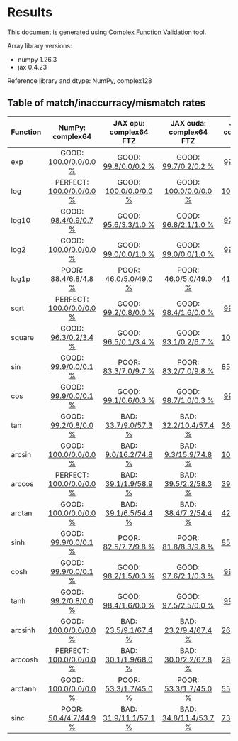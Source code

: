 
# Results

This document is generated using [Complex Function Validation](https://github.com/pearu/complex_function_validation) tool.

Array library versions:
- numpy 1.26.3
- jax 0.4.23

Reference library and dtype: NumPy, complex128

## Table of match/inaccurracy/mismatch rates

 | Function | NumPy: complex64 | JAX cpu: complex64 FTZ | JAX cuda: complex64 FTZ | JAX cpu: complex128 FTZ | JAX cuda: complex128 FTZ | 
 | :---- | :----: | :----: | :----: | :----: | :----: | 
 | exp | GOOD: [100.0/0.0/0.0 %](data/exp_NumPy_complex128_cpu_versus_NumPy_complex64_cpu.txt) | GOOD: [99.8/0.0/0.2 %](data/exp_NumPy_complex128_cpu_versus_JAX_complex64_cpu.txt) | GOOD: [99.7/0.2/0.2 %](data/exp_NumPy_complex128_cpu_versus_JAX_complex64_cuda.txt) | GOOD: [99.9/0.0/0.1 %](data/exp_NumPy_complex128_cpu_versus_JAX_complex128_cpu.txt) | GOOD: [99.9/0.0/0.1 %](data/exp_NumPy_complex128_cpu_versus_JAX_complex128_cuda.txt) | 
 | log | PERFECT: [100.0/0.0/0.0 %](data/log_NumPy_complex128_cpu_versus_NumPy_complex64_cpu.txt) | GOOD: [100.0/0.0/0.0 %](data/log_NumPy_complex128_cpu_versus_JAX_complex64_cpu.txt) | GOOD: [100.0/0.0/0.0 %](data/log_NumPy_complex128_cpu_versus_JAX_complex64_cuda.txt) | GOOD: [100.0/0.0/0.0 %](data/log_NumPy_complex128_cpu_versus_JAX_complex128_cpu.txt) | GOOD: [99.0/0.0/1.0 %](data/log_NumPy_complex128_cpu_versus_JAX_complex128_cuda.txt) | 
 | log10 | GOOD: [98.4/0.9/0.7 %](data/log10_NumPy_complex128_cpu_versus_NumPy_complex64_cpu.txt) | GOOD: [95.6/3.3/1.0 %](data/log10_NumPy_complex128_cpu_versus_JAX_complex64_cpu.txt) | GOOD: [96.8/2.1/1.0 %](data/log10_NumPy_complex128_cpu_versus_JAX_complex64_cuda.txt) | GOOD: [97.1/1.9/1.0 %](data/log10_NumPy_complex128_cpu_versus_JAX_complex128_cpu.txt) | GOOD: [96.1/1.9/2.0 %](data/log10_NumPy_complex128_cpu_versus_JAX_complex128_cuda.txt) | 
 | log2 | GOOD: [100.0/0.0/0.0 %](data/log2_NumPy_complex128_cpu_versus_NumPy_complex64_cpu.txt) | GOOD: [99.0/0.0/1.0 %](data/log2_NumPy_complex128_cpu_versus_JAX_complex64_cpu.txt) | GOOD: [99.0/0.0/1.0 %](data/log2_NumPy_complex128_cpu_versus_JAX_complex64_cuda.txt) | GOOD: [99.0/0.0/1.0 %](data/log2_NumPy_complex128_cpu_versus_JAX_complex128_cpu.txt) | GOOD: [98.0/0.0/2.0 %](data/log2_NumPy_complex128_cpu_versus_JAX_complex128_cuda.txt) | 
 | log1p | POOR: [88.4/6.8/4.8 %](data/log1p_NumPy_complex128_cpu_versus_NumPy_complex64_cpu.txt) | POOR: [46.0/5.0/49.0 %](data/log1p_NumPy_complex128_cpu_versus_JAX_complex64_cpu.txt) | POOR: [46.0/5.0/49.0 %](data/log1p_NumPy_complex128_cpu_versus_JAX_complex64_cuda.txt) | BAD: [41.9/3.3/54.8 %](data/log1p_NumPy_complex128_cpu_versus_JAX_complex128_cpu.txt) | BAD: [41.9/3.3/54.8 %](data/log1p_NumPy_complex128_cpu_versus_JAX_complex128_cuda.txt) | 
 | sqrt | PERFECT: [100.0/0.0/0.0 %](data/sqrt_NumPy_complex128_cpu_versus_NumPy_complex64_cpu.txt) | GOOD: [99.2/0.8/0.0 %](data/sqrt_NumPy_complex128_cpu_versus_JAX_complex64_cpu.txt) | GOOD: [98.4/1.6/0.0 %](data/sqrt_NumPy_complex128_cpu_versus_JAX_complex64_cuda.txt) | GOOD: [99.7/0.3/0.0 %](data/sqrt_NumPy_complex128_cpu_versus_JAX_complex128_cpu.txt) | GOOD: [99.6/0.4/0.0 %](data/sqrt_NumPy_complex128_cpu_versus_JAX_complex128_cuda.txt) | 
 | square | GOOD: [96.3/0.2/3.4 %](data/square_NumPy_complex128_cpu_versus_NumPy_complex64_cpu.txt) | GOOD: [96.5/0.1/3.4 %](data/square_NumPy_complex128_cpu_versus_JAX_complex64_cpu.txt) | GOOD: [93.1/0.2/6.7 %](data/square_NumPy_complex128_cpu_versus_JAX_complex64_cuda.txt) | GOOD: [100.0/0.0/0.0 %](data/square_NumPy_complex128_cpu_versus_JAX_complex128_cpu.txt) | GOOD: [93.7/0.0/6.3 %](data/square_NumPy_complex128_cpu_versus_JAX_complex128_cuda.txt) | 
 | sin | GOOD: [99.9/0.0/0.1 %](data/sin_NumPy_complex128_cpu_versus_NumPy_complex64_cpu.txt) | POOR: [83.3/7.0/9.7 %](data/sin_NumPy_complex128_cpu_versus_JAX_complex64_cpu.txt) | POOR: [83.2/7.0/9.8 %](data/sin_NumPy_complex128_cpu_versus_JAX_complex64_cuda.txt) | POOR: [85.8/2.7/11.5 %](data/sin_NumPy_complex128_cpu_versus_JAX_complex128_cpu.txt) | POOR: [85.7/2.8/11.5 %](data/sin_NumPy_complex128_cpu_versus_JAX_complex128_cuda.txt) | 
 | cos | GOOD: [99.9/0.0/0.1 %](data/cos_NumPy_complex128_cpu_versus_NumPy_complex64_cpu.txt) | GOOD: [99.1/0.6/0.3 %](data/cos_NumPy_complex128_cpu_versus_JAX_complex64_cpu.txt) | GOOD: [98.7/1.0/0.3 %](data/cos_NumPy_complex128_cpu_versus_JAX_complex64_cuda.txt) | GOOD: [99.6/0.3/0.1 %](data/cos_NumPy_complex128_cpu_versus_JAX_complex128_cpu.txt) | GOOD: [99.6/0.3/0.1 %](data/cos_NumPy_complex128_cpu_versus_JAX_complex128_cuda.txt) | 
 | tan | GOOD: [99.2/0.8/0.0 %](data/tan_NumPy_complex128_cpu_versus_NumPy_complex64_cpu.txt) | BAD: [33.7/9.0/57.3 %](data/tan_NumPy_complex128_cpu_versus_JAX_complex64_cpu.txt) | BAD: [32.2/10.4/57.4 %](data/tan_NumPy_complex128_cpu_versus_JAX_complex64_cuda.txt) | BAD: [36.3/3.0/60.7 %](data/tan_NumPy_complex128_cpu_versus_JAX_complex128_cpu.txt) | BAD: [34.2/5.1/60.7 %](data/tan_NumPy_complex128_cpu_versus_JAX_complex128_cuda.txt) | 
 | arcsin | GOOD: [100.0/0.0/0.0 %](data/arcsin_NumPy_complex128_cpu_versus_NumPy_complex64_cpu.txt) | BAD: [9.0/16.2/74.8 %](data/arcsin_NumPy_complex128_cpu_versus_JAX_complex64_cpu.txt) | BAD: [9.3/15.9/74.8 %](data/arcsin_NumPy_complex128_cpu_versus_JAX_complex64_cuda.txt) | BAD: [10.8/5.6/83.6 %](data/arcsin_NumPy_complex128_cpu_versus_JAX_complex128_cpu.txt) | BAD: [11.1/5.3/83.6 %](data/arcsin_NumPy_complex128_cpu_versus_JAX_complex128_cuda.txt) | 
 | arccos | PERFECT: [100.0/0.0/0.0 %](data/arccos_NumPy_complex128_cpu_versus_NumPy_complex64_cpu.txt) | BAD: [39.1/1.9/58.9 %](data/arccos_NumPy_complex128_cpu_versus_JAX_complex64_cpu.txt) | BAD: [39.5/2.2/58.3 %](data/arccos_NumPy_complex128_cpu_versus_JAX_complex64_cuda.txt) | BAD: [39.5/0.5/59.9 %](data/arccos_NumPy_complex128_cpu_versus_JAX_complex128_cpu.txt) | BAD: [39.7/0.5/59.8 %](data/arccos_NumPy_complex128_cpu_versus_JAX_complex128_cuda.txt) | 
 | arctan | GOOD: [100.0/0.0/0.0 %](data/arctan_NumPy_complex128_cpu_versus_NumPy_complex64_cpu.txt) | BAD: [39.1/6.5/54.4 %](data/arctan_NumPy_complex128_cpu_versus_JAX_complex64_cpu.txt) | BAD: [38.4/7.2/54.4 %](data/arctan_NumPy_complex128_cpu_versus_JAX_complex64_cuda.txt) | BAD: [42.0/2.4/55.6 %](data/arctan_NumPy_complex128_cpu_versus_JAX_complex128_cpu.txt) | BAD: [41.9/2.5/55.6 %](data/arctan_NumPy_complex128_cpu_versus_JAX_complex128_cuda.txt) | 
 | sinh | GOOD: [99.9/0.0/0.1 %](data/sinh_NumPy_complex128_cpu_versus_NumPy_complex64_cpu.txt) | POOR: [82.5/7.7/9.8 %](data/sinh_NumPy_complex128_cpu_versus_JAX_complex64_cpu.txt) | POOR: [81.8/8.3/9.8 %](data/sinh_NumPy_complex128_cpu_versus_JAX_complex64_cuda.txt) | POOR: [85.3/3.2/11.5 %](data/sinh_NumPy_complex128_cpu_versus_JAX_complex128_cpu.txt) | POOR: [85.3/3.2/11.5 %](data/sinh_NumPy_complex128_cpu_versus_JAX_complex128_cuda.txt) | 
 | cosh | GOOD: [99.9/0.0/0.1 %](data/cosh_NumPy_complex128_cpu_versus_NumPy_complex64_cpu.txt) | GOOD: [98.2/1.5/0.3 %](data/cosh_NumPy_complex128_cpu_versus_JAX_complex64_cpu.txt) | GOOD: [97.6/2.1/0.3 %](data/cosh_NumPy_complex128_cpu_versus_JAX_complex64_cuda.txt) | GOOD: [99.2/0.7/0.1 %](data/cosh_NumPy_complex128_cpu_versus_JAX_complex128_cpu.txt) | GOOD: [99.1/0.8/0.1 %](data/cosh_NumPy_complex128_cpu_versus_JAX_complex128_cuda.txt) | 
 | tanh | GOOD: [99.2/0.8/0.0 %](data/tanh_NumPy_complex128_cpu_versus_NumPy_complex64_cpu.txt) | GOOD: [98.4/1.6/0.0 %](data/tanh_NumPy_complex128_cpu_versus_JAX_complex64_cpu.txt) | GOOD: [97.5/2.5/0.0 %](data/tanh_NumPy_complex128_cpu_versus_JAX_complex64_cuda.txt) | GOOD: [99.0/1.0/0.0 %](data/tanh_NumPy_complex128_cpu_versus_JAX_complex128_cpu.txt) | GOOD: [97.3/2.7/0.0 %](data/tanh_NumPy_complex128_cpu_versus_JAX_complex128_cuda.txt) | 
 | arcsinh | GOOD: [100.0/0.0/0.0 %](data/arcsinh_NumPy_complex128_cpu_versus_NumPy_complex64_cpu.txt) | BAD: [23.5/9.1/67.4 %](data/arcsinh_NumPy_complex128_cpu_versus_JAX_complex64_cpu.txt) | BAD: [23.2/9.4/67.4 %](data/arcsinh_NumPy_complex128_cpu_versus_JAX_complex64_cuda.txt) | BAD: [26.3/3.2/70.4 %](data/arcsinh_NumPy_complex128_cpu_versus_JAX_complex128_cpu.txt) | BAD: [26.3/3.2/70.4 %](data/arcsinh_NumPy_complex128_cpu_versus_JAX_complex128_cuda.txt) | 
 | arccosh | PERFECT: [100.0/0.0/0.0 %](data/arccosh_NumPy_complex128_cpu_versus_NumPy_complex64_cpu.txt) | BAD: [30.1/1.9/68.0 %](data/arccosh_NumPy_complex128_cpu_versus_JAX_complex64_cpu.txt) | BAD: [30.0/2.2/67.8 %](data/arccosh_NumPy_complex128_cpu_versus_JAX_complex64_cuda.txt) | BAD: [28.6/0.6/70.9 %](data/arccosh_NumPy_complex128_cpu_versus_JAX_complex128_cpu.txt) | BAD: [28.6/0.6/70.9 %](data/arccosh_NumPy_complex128_cpu_versus_JAX_complex128_cuda.txt) | 
 | arctanh | GOOD: [100.0/0.0/0.0 %](data/arctanh_NumPy_complex128_cpu_versus_NumPy_complex64_cpu.txt) | POOR: [53.3/1.7/45.0 %](data/arctanh_NumPy_complex128_cpu_versus_JAX_complex64_cpu.txt) | POOR: [53.3/1.7/45.0 %](data/arctanh_NumPy_complex128_cpu_versus_JAX_complex64_cuda.txt) | POOR: [55.5/0.3/44.2 %](data/arctanh_NumPy_complex128_cpu_versus_JAX_complex128_cpu.txt) | POOR: [55.4/0.4/44.2 %](data/arctanh_NumPy_complex128_cpu_versus_JAX_complex128_cuda.txt) | 
 | sinc | POOR: [50.4/4.7/44.9 %](data/sinc_NumPy_complex128_cpu_versus_NumPy_complex64_cpu.txt) | BAD: [31.9/11.1/57.1 %](data/sinc_NumPy_complex128_cpu_versus_JAX_complex64_cpu.txt) | BAD: [34.8/11.4/53.7 %](data/sinc_NumPy_complex128_cpu_versus_JAX_complex64_cuda.txt) | POOR: [73.9/2.5/23.5 %](data/sinc_NumPy_complex128_cpu_versus_JAX_complex128_cpu.txt) | POOR: [74.1/3.5/22.3 %](data/sinc_NumPy_complex128_cpu_versus_JAX_complex128_cuda.txt) | 
